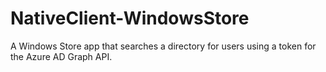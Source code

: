# NativeClient-WindowsStore
A Windows Store app that searches a directory for users using a token for the Azure AD Graph API.
